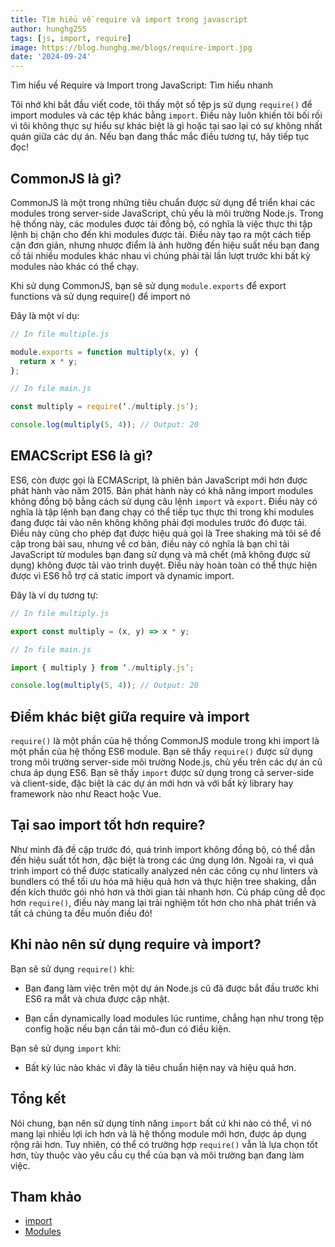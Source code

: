 ```yaml
---
title: Tìm hiểu về require và import trong javascript
author: hunghg255
tags: [js, import, require]
image: https://blog.hunghg.me/blogs/require-import.jpg
date: '2024-09-24'
---
```


Tìm hiểu về Require và Import trong JavaScript: Tìm hiểu nhanh

Tôi nhớ khi bắt đầu viết code, tôi thấy một số tệp js sử dụng `require()` để import modules và các tệp khác bằng `import`. Điều này luôn khiến tôi bối rối vì tôi không thực sự hiểu sự khác biệt là gì hoặc tại sao lại có sự không nhất quán giữa các dự án. Nếu bạn đang thắc mắc điều tương tự, hãy tiếp tục đọc!

<!--truncate-->

## CommonJS là gì?

CommonJS là một trong những tiêu chuẩn được sử dụng để triển khai các modules trong server-side JavaScript, chủ yếu là môi trường Node.js. Trong hệ thống này, các modules được tải đồng bộ, có nghĩa là việc thực thi tập lệnh bị chặn cho đến khi modules được tải. Điều này tạo ra một cách tiếp cận đơn giản, nhưng nhược điểm là ảnh hưởng đến hiệu suất nếu bạn đang cố tải nhiều modules khác nhau vì chúng phải tải lần lượt trước khi bất kỳ modules nào khác có thể chạy.

Khi sử dụng CommonJS, bạn sẽ sử dụng `module.exports` để export functions và sử dụng require() để import nó

Đây là một ví dụ:

```js
// In file multiple.js

module.exports = function multiply(x, y) {
  return x * y;
};
```

```js
// In file main.js

const multiply = require(‘./multiply.js’);

console.log(multiply(5, 4)); // Output: 20
```

## EMACScript ES6 là gì?

ES6, còn được gọi là ECMAScript, là phiên bản JavaScript mới hơn được phát hành vào năm 2015. Bản phát hành này có khả năng import modules không đồng bộ bằng cách sử dụng câu lệnh `import` và `export`. Điều này có nghĩa là tập lệnh bạn đang chạy có thể tiếp tục thực thi trong khi modules đang được tải vào nên không không phải đợi modules trước đó được tải. Điều này cũng cho phép đạt được hiệu quả gọi là Tree shaking mà tôi sẽ đề cập trong bài sau, nhưng về cơ bản, điều này có nghĩa là bạn chỉ tải JavaScript từ modules bạn đang sử dụng và mã chết (mã không được sử dụng) không được tải vào trình duyệt. Điều này hoàn toàn có thể thực hiện được vì ES6 hỗ trợ cả static import và dynamic import.

Đây là ví dụ tương tự:

```js
// In file multiply.js

export const multiply = (x, y) => x * y;
```

```js
// In file main.js

import { multiply } from ‘./multiply.js’;

console.log(multiply(5, 4)); // Output: 20
```

## Điểm khác biệt giữa require và import

`require()` là một phần của hệ thống CommonJS module trong khi import là một phần của hệ thống ES6 module. Bạn sẽ thấy `require()` được sử dụng trong môi trường server-side môi trường Node.js, chủ yếu trên các dự án cũ chưa áp dụng ES6. Bạn sẽ thấy `import` được sử dụng trong cả server-side và client-side, đặc biệt là các dự án mới hơn và với bất kỳ library hay framework nào như React hoặc Vue.

## Tại sao import tốt hơn require?

Như mình đã đề cập trước đó, quá trình import không đồng bộ, có thể dẫn đến hiệu suất tốt hơn, đặc biệt là trong các ứng dụng lớn. Ngoài ra, vì quá trình import có thể được statically analyzed nên các công cụ như linters và bundlers có thể tối ưu hóa mã hiệu quả hơn và thực hiện tree shaking, dẫn đến kích thước gói nhỏ hơn và thời gian tải nhanh hơn. Cú pháp cũng dễ đọc hơn `require()`, điều này mang lại trải nghiệm tốt hơn cho nhà phát triển và tất cả chúng ta đều muốn điều đó!

## Khi nào nên sử dụng require và import?

Bạn sẽ sử dụng `require()` khi:

- Bạn đang làm việc trên một dự án Node.js cũ đã được bắt đầu trước khi ES6 ra mắt và chưa được cập nhật.

- Bạn cần dynamically load modules lúc runtime, chẳng hạn như trong tệp config hoặc nếu bạn cần tải mô-đun có điều kiện.

Bạn sẽ sử dụng `import` khi:

- Bất kỳ lúc nào khác vì đây là tiêu chuẩn hiện nay và hiệu quả hơn.

## Tổng kết

Nói chung, bạn nên sử dụng tính năng `import` bất cứ khi nào có thể, vì nó mang lại nhiều lợi ích hơn và là hệ thống module mới hơn, được áp dụng rộng rãi hơn. Tuy nhiên, có thể có trường hợp `require()` vẫn là lựa chọn tốt hơn, tùy thuộc vào yêu cầu cụ thể của bạn và môi trường bạn đang làm việc.

## Tham khảo

- [import](https://developer.mozilla.org/en-US/docs/Web/JavaScript/Reference/Statements/import)
- [Modules](https://developer.mozilla.org/en-US/docs/Web/JavaScript/Guide/Modules)
